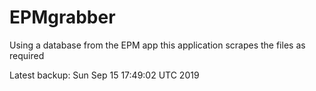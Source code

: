 # EPMgrabber
Using a database from the EPM app this application scrapes the files as required


Latest backup: Sun Sep 15 17:49:02 UTC 2019
